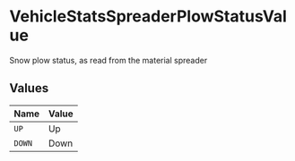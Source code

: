 # VehicleStatsSpreaderPlowStatusValue

Snow plow status, as read from the material spreader


## Values

| Name   | Value  |
| ------ | ------ |
| `UP`   | Up     |
| `DOWN` | Down   |